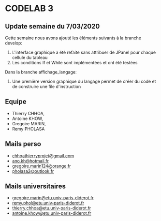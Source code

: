 # CODELAB 3

## Update semaine du 7/03/2020

Cette semaine nous avons ajouté les éléments suivants à la branche develop:
1.  L'interface graphique a été refaite sans attribuer de JPanel pour chaque cellule du tableau
2.  Les conditions If et While sont implémentées et ont été testées

Dans la branche affichage_langage:
1. Une première version graphique du langage permet de créer du code et de construire une file d'instruction



## Equipe

- Thierry CHHOA,
- Antoine KHOW,
- Gregoire  MARIN,
- Remy PHOLASA

## Mails perso

- chhoathierryprojet@gmail.com
- ano.kh@hotmail.fr
- gregoire.marin124@orange.fr
- pholasa2@outlook.fr

## Mails universitaires

- gregoire.marin@etu.univ-paris-diderot.fr
- remy.phol@etu.univ-paris-diderot.fr
- thierry.chhoa@etu.univ-paris-diderot.fr
- antoine.khow@etu.univ-paris-diderot.fr
